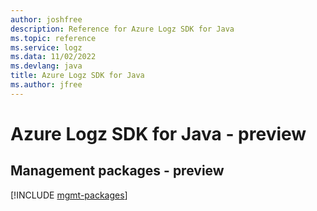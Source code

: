 ```yaml
---
author: joshfree
description: Reference for Azure Logz SDK for Java
ms.topic: reference
ms.service: logz
ms.data: 11/02/2022
ms.devlang: java
title: Azure Logz SDK for Java
ms.author: jfree
---
```

# Azure Logz SDK for Java - preview

## Management packages - preview
[!INCLUDE [mgmt-packages](logz-mgmt-index.md)]